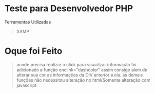 # Teste para Desenvolvedor PHP
Ferramentas Utilizadas
> XAMP
# Oque foi Feito
> aonde precisa realizar o click para visualizar informação foi adicionado a função onclink="dashcolor" assim consigo alem de alterar sua cor as informações da DIV anterior a ela.
> as demais funções não necessitou alteração no html/Somente alteração com javascript.